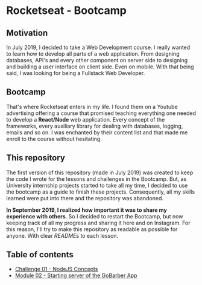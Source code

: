 # Rocketseat - Bootcamp

## Motivation
In July 2019, I decided to take a Web Development course. I really wanted to learn how to develop all parts of a web application. From designing databases, API's and every other component on server side to designing and building a user interface on client side. Even on mobile. With that being said, I was looking for being a Fullstack Web Developer.

## Bootcamp

That's where Rocketseat enters in my life. I found them on a Youtube advertising offering a course that promised teaching everything one needed to develop a **React/Node** web application. Every concept of the frameworks, every auxiliary library for dealing with databases, logging, emails and so on.  I was enchanted by their content list and that made me enroll to the course without hesitating.

## This repository

The first version of this repository (made in July 2019) was created to keep the code I wrote for the lessons and challenges in the Bootcamp. But, as University internship projects started to take all my time, I decided to use the bootcamp as a guide to finish these projects. Consequently, all my skills learned were put into there and the repository was abandoned.

**In September 2019, I realized how important it was to share my experience with others**. So I decided to restart the Bootcamp, but now keeping track of all my progress and sharing it here and on Instagram. For this reason, I'll try to make this repository as readable as possible for anyone. With clear *README*s to each lesson.

## Table of contents

- [Challenge 01 - NodeJS Concepts](https://github.com/lbcosta/rocketseat/tree/master/challenge01)
- [Module 02 - Starting server of the GoBarber App](https://github.com/lbcosta/rocketseat/tree/master/module02)
